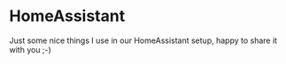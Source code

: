 # HomeAssistant
Just some nice things I use in our HomeAssistant setup, happy to share it with you ;-)
